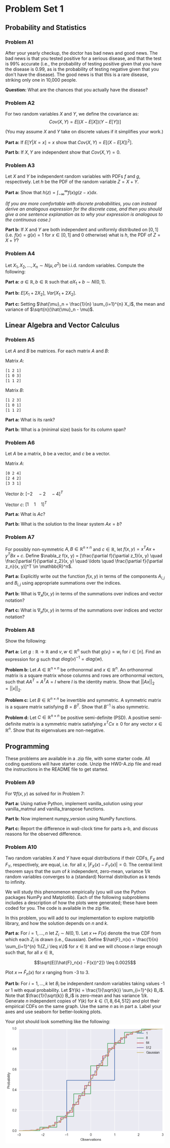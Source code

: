 # Problem Set 1

## Probability and Statistics

### Problem A1

After your yearly checkup, the doctor has bad news and good news. The bad news is that you tested positive for a serious disease, and that the test is 99% accurate (i.e., the probability of testing positive given that you have the disease is 0.99, as is the probability of testing negative given that you don't have the disease). The good news is that this is a rare disease, striking only one in 10,000 people.

**Question:** What are the chances that you actually have the disease?

### Problem A2

For two random variables $X$ and $Y$, we define the covariance as:
$$Cov(X, Y) = E[(X - E[X])(Y - E[Y])]$$

(You may assume $X$ and $Y$ take on discrete values if it simplifies your work.)

**Part a:** If $E[Y | X = x] = x$ show that $Cov(X, Y) = E[(X - E[X])^2]$.

**Part b:** If $X, Y$ are independent show that $Cov(X, Y) = 0$.

### Problem A3

Let $X$ and $Y$ be independent random variables with PDFs $f$ and $g$, respectively. Let $h$ be the PDF of the random variable $Z = X + Y$.

**Part a:** Show that $h(z) = \int_{-\infty}^{\infty} f(x)g(z-x) dx$.

*(If you are more comfortable with discrete probabilities, you can instead derive an analogous expression for the discrete case, and then you should give a one sentence explanation as to why your expression is analogous to the continuous case.)*

**Part b:** If $X$ and $Y$ are both independent and uniformly distributed on $[0, 1]$ (i.e. $f(x) = g(x) = 1$ for $x \in [0, 1]$ and 0 otherwise) what is $h$, the PDF of $Z = X + Y$?

### Problem A4

Let $X_1, X_2, \ldots, X_n \sim N(\mu, \sigma^2)$ be i.i.d. random variables. Compute the following:

**Part a:** $a \in \mathbb{R}, b \in \mathbb{R}$ such that $aX_1 + b \sim N(0, 1)$.

**Part b:** $E[X_1 + 2X_2]$, $Var[X_1 + 2X_2]$.

**Part c:** Setting $\hat{\mu}_n = \frac{1}{n} \sum_{i=1}^{n} X_i$, the mean and variance of $\sqrt{n}(\hat{\mu}_n - \mu)$.

## Linear Algebra and Vector Calculus

### Problem A5

Let $A$ and $B$ be matrices. For each matrix $A$ and $B$:

Matrix $A$:
```
[1 2 1]
[1 0 3]
[1 1 2]
```

Matrix $B$:
```
[1 2 3]
[1 0 1]
[1 1 2]
```

**Part a:** What is its rank?

**Part b:** What is a (minimal size) basis for its column span?

### Problem A6

Let $A$ be a matrix, $b$ be a vector, and $c$ be a vector.

Matrix $A$:
```
[0 2 4]
[2 4 2]
[3 3 1]
```

Vector $b$: $[-2 \quad -2 \quad -4]^T$

Vector $c$: $[1 \quad 1 \quad 1]^T$

**Part a:** What is $Ac$?

**Part b:** What is the solution to the linear system $Ax = b$?

### Problem A7

For possibly non-symmetric $A, B \in \mathbb{R}^{n \times n}$ and $c \in \mathbb{R}$, let $f(x, y) = x^T A x + y^T B x + c$. Define $\nabla_z f(x, y) = [\frac{\partial f}{\partial z_1}(x, y) \quad \frac{\partial f}{\partial z_2}(x, y) \quad \ldots \quad \frac{\partial f}{\partial z_n}(x, y)]^T \in \mathbb{R}^n$.

**Part a:** Explicitly write out the function $f(x, y)$ in terms of the components $A_{i,j}$ and $B_{i,j}$ using appropriate summations over the indices.

**Part b:** What is $\nabla_x f(x, y)$ in terms of the summations over indices and vector notation?

**Part c:** What is $\nabla_y f(x, y)$ in terms of the summations over indices and vector notation?

### Problem A8

Show the following:

**Part a:** Let $g: \mathbb{R} \rightarrow \mathbb{R}$ and $v, w \in \mathbb{R}^n$ such that $g(v_i) = w_i$ for $i \in [n]$. Find an expression for $g$ such that $diag(v)^{-1} = diag(w)$.

**Problem b:** Let $A \in \mathbb{R}^{n \times n}$ be orthonormal and $x \in \mathbb{R}^n$. An orthonormal matrix is a square matrix whose columns and rows are orthonormal vectors, such that $AA^T = A^TA = I$ where $I$ is the identity matrix. Show that $||Ax||_2 = ||x||_2$.

**Problem c:** Let $B \in \mathbb{R}^{n \times n}$ be invertible and symmetric. A symmetric matrix is a square matrix satisfying $B = B^T$. Show that $B^{-1}$ is also symmetric.

**Problem d:** Let $C \in \mathbb{R}^{n \times n}$ be positive semi-definite (PSD). A positive semi-definite matrix is a symmetric matrix satisfying $x^TCx \geq 0$ for any vector $x \in \mathbb{R}^n$. Show that its eigenvalues are non-negative.

## Programming

These problems are available in a .zip file, with some starter code. All coding questions will have starter code. Unzip the HW0-A.zip file and read the instructions in the README file to get started.

### Problem A9

For $\nabla f(x, y)$ as solved for in Problem 7:

**Part a:** Using native Python, implement vanilla_solution using your vanilla_matmul and vanilla_transpose functions.

**Part b:** Now implement numpy_version using NumPy functions.

**Part c:** Report the difference in wall-clock time for parts a-b, and discuss reasons for the observed difference.

### Problem A10

Two random variables $X$ and $Y$ have equal distributions if their CDFs, $F_X$ and $F_Y$, respectively, are equal, i.e. for all $x$, $|F_X(x) - F_Y(x)| = 0$. The central limit theorem says that the sum of $k$ independent, zero-mean, variance $1/k$ random variables converges to a (standard) Normal distribution as $k$ tends to infinity.

We will study this phenomenon empirically (you will use the Python packages NumPy and Matplotlib). Each of the following subproblems includes a description of how the plots were generated; these have been coded for you. The code is available in the zip file.

In this problem, you will add to our implementation to explore matplotlib library, and how the solution depends on $n$ and $k$.

**Part a:** For $i = 1,\ldots, n$ let $Z_i \sim N(0,1)$. Let $x \mapsto F(x)$ denote the true CDF from which each $Z_i$ is drawn (i.e., Gaussian). Define $\hat{F}_n(x) = \frac{1}{n} \sum_{i=1}^{n} 1\{Z_i \leq x\}$ for $x \in \mathbb{R}$ and we will choose $n$ large enough such that, for all $x \in \mathbb{R}$,

$$\sqrt{E[(\hat{F}_n(x) - F(x))^2]} \leq 0.0025$$

Plot $x \mapsto \hat{F}_n(x)$ for $x$ ranging from -3 to 3.

**Part b:** For $i = 1,\ldots, k$ let $B_i$ be independent random variables taking values -1 or 1 with equal probability. Let $Y(k) = \frac{1}{\sqrt{k}} \sum_{i=1}^{k} B_i$. Note that $\frac{1}{\sqrt{k}} B_i$ is zero-mean and has variance $1/k$. Generate $n$ independent copies of $Y(k)$ for $k \in \{1, 8, 64, 512\}$ and plot their empirical CDFs on the same graph. Use the same $n$ as in part a. Label your axes and use seaborn for better-looking plots.

Your plot should look something like the following:
![Observations](./observations.png)